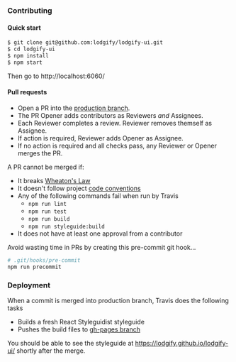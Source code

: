 ### Contributing

#### Quick start

```bash
$ git clone git@github.com:lodgify/lodgify-ui.git
$ cd lodgify-ui
$ npm install
$ npm start
```

Then go to http://localhost:6060/


#### Pull requests

- Open a PR into the [production branch](https://github.com/lodgify/lodgify-ui/tree/production).
- The PR Opener adds contributors as Reviewers *and* Assignees.
- Each Reviewer completes a review. Reviewer removes themself as Assignee.
- If action is required, Reviewer adds Opener as Assignee.
- If no action is required and all checks pass, any Reviewer or Opener merges the PR.

A PR cannot be merged if:
- It breaks [Wheaton's Law](http://www.wheatonslaw.com/)
- It doesn't follow project [code conventions](https://github.com/lodgify/lodgify-ui/blob/production/docs/CONVENTIONS.md)
- Any of the following commands fail when run by Travis
  - `npm run lint`
  - `npm run test`
  - `npm run build`
  - `npm run styleguide:build`
- It does not have at least one approval from a contributor

Avoid wasting time in PRs by creating this pre-commit git hook...

```sh
# .git/hooks/pre-commit
npm run precommit
```

### Deployment

When a commit is merged into production branch, Travis does the following tasks

- Builds a fresh React Styleguidist styleguide
- Pushes the build files to [gh-pages branch](https://github.com/lodgify/lodgify-ui/tree/gh-pages)

You should be able to see the styleguide at https://lodgify.github.io/lodgify-ui/ shortly after the merge.
